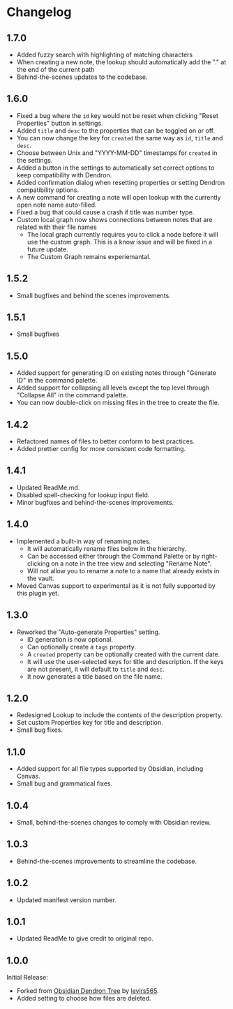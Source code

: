 # Changelog

## 1.7.0

- Added fuzzy search with highlighting of matching characters
- When creating a new note, the lookup should automatically add the "." at the end of the current path
- Behind-the-scenes updates to the codebase.

## 1.6.0

- Fixed a bug where the `id` key would not be reset when clicking "Reset Properties" button in settings.
- Added `title` and `desc` to the properties that can be toggled on or off.
- You can now change the key for `created` the same way as `id`, `title` and `desc`.
- Choose between Unix and "YYYY-MM-DD" timestamps for `created` in the settings.
- Added a button in the settings to automatically set correct options to keep compatibility with Dendron.
- Added confirmation dialog when resetting properties or setting Dendron compatibility options.
- A new command for creating a note will open lookup with the currently open note name auto-filled.
- Fixed a bug that could cause a crash if title was number type.
- Custom local graph now shows connections between notes that are related with their file names
  - The local graph currently requires you to click a node before it will use the custom graph. This is a know issue and will be fixed in a future update.
  - The Custom Graph remains experiemantal.

## 1.5.2

- Small bugfixes and behind the scenes improvements.

## 1.5.1

- Small bugfixes

## 1.5.0

- Added support for generating ID on existing notes through "Generate ID" in the command palette.
- Added support for collapsing all levels except the top level through "Collapse All" in the command palette.
- You can now double-click on missing files in the tree to create the file.

## 1.4.2

- Refactored names of files to better conform to best practices.
- Added prettier config for more consistent code formatting.

## 1.4.1

- Updated ReadMe.md.
- Disabled spell-checking for lookup input field.
- Minor bugfixes and behind-the-scenes improvements.

## 1.4.0

- Implemented a built-in way of renaming notes.
  - It will automatically rename files below in the hierarchy.
  - Can be accessed either through the Command Palette or by right-clicking on a note in the tree view and selecting "Rename Note".
  - Will not allow you to rename a note to a name that already exists in the vault.
- Moved Canvas support to experimental as it is not fully supported by this plugin yet.

## 1.3.0

- Reworked the "Auto-generate Properties" setting.
  - ID generation is now optional.
  - Can optionally create a `tags` property.
  - A `created` property can be optionally created with the current date.
  - It will use the user-selected keys for title and description. If the keys are not present, it will default to `title` and `desc`.
  - It now generates a title based on the file name.

## 1.2.0

- Redesigned Lookup to include the contents of the description property.
- Set custom Properties key for title and description.
- Small bug fixes.

## 1.1.0

- Added support for all file types supported by Obsidian, including Canvas.
- Small bug and grammatical fixes.

## 1.0.4

- Small, behind-the-scenes changes to comply with Obsidian review.

## 1.0.3

- Behind-the-scenes improvements to streamline the codebase.

## 1.0.2

- Updated manifest version number.

## 1.0.1

- Updated ReadMe to give credit to original repo.

## 1.0.0

Initial Release:

- Forked from [Obsidian Dendron Tree](https://github.com/levirs565/obsidian-dendron-tree) by [levirs565](https://github.com/levirs565).
- Added setting to choose how files are deleted.
